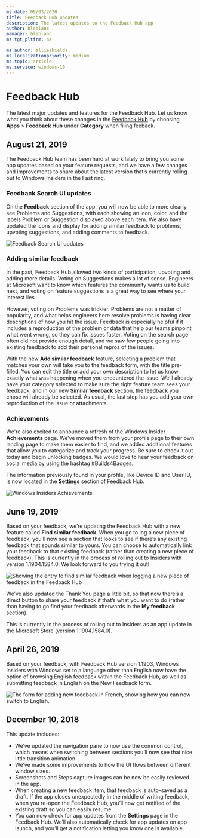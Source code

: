 ```yaml
---
ms.date: 09/03/2020
title: Feedback Hub updates
description: The latest updates to the Feedback Hub app
author: bleblanc
manager: bleblanc
ms.tgt_pltfrm: na

ms.author: allieshields
ms.localizationpriority: medium
ms.topic: article
ms.service: windows-10
---
```


# Feedback Hub 

The latest major updates and features for the Feedback Hub. Let us know what you think about these changes in the [Feedback Hub](https://aka.ms/WIPFeedbackHub) by choosing **Apps** > **Feedback Hub** under **Category** when filing feeback.

## August 21, 2019

The Feedback Hub team has been hard at work lately to bring you some app updates based on your feature requests, and we have a few changes and improvements to share about the latest version that’s currently rolling out to Windows Insiders in the Fast ring.

### Feedback Search UI updates
On the **Feedback** section of the app, you will now be able to more clearly see Problems and Suggestions, with each showing an icon, color, and the labels Problem or Suggestion displayed above each item. We also have updated the icons and display for adding similar feedback to problems, upvoting suggestions, and adding comments to feedback.

![Feedback Search UI updates](images/18965-2.png)

### Adding similar feedback

In the past, Feedback Hub allowed two kinds of participation, upvoting and adding more details. Voting on Suggestions makes a lot of sense. Engineers at Microsoft want to know which features the community wants us to build next, and voting on feature suggestions is a great way to see where your interest lies.

However, voting on Problems was trickier. Problems are not a matter of popularity, and what helps engineers here resolve problems is having clear descriptions of how you hit the issue. Feedback is especially helpful if it includes a reproduction of the problem or data that help our teams pinpoint what went wrong, so they can fix issues faster. Voting on the search page often did not provide enough detail, and we saw few people going into existing feedback to add their personal repros of the issues.

With the new **Add similar feedback** feature, selecting a problem that matches your own will take you to the feedback form, with the title pre-filled. You can edit the title or add your own description to let us know exactly what was happening when you encountered the issue. We’ll already have your category selected to make sure the right feature team sees your feedback, and in our new **Similar feedback** section, the feedback you chose will already be selected. As usual, the last step has you add your own reproduction of the issue or attachments.

### Achievements

We're also excited to announce a refresh of the Windows Insider **Achievements** page. We’ve moved them from your profile page to their own landing page to make them easier to find, and we added additional features that allow you to categorize and track your progress. Be sure to check it out today and begin unlocking badges. We would love to hear your feedback on social media by using the hashtag #Builds4Badges.

The information previously found in your profile, like Device ID and User ID, is now located in the **Settings** section of Feedback Hub.

![Windows Insiders Achievements](images/18965-3.png)

## June 19, 2019

Based on your feedback, we’re updating the Feedback Hub with a new feature called **Find similar feedback**. When you go to log a new piece of feedback, you’ll now see a section that looks to see if there’s any existing feedback that sounds similar to yours. You can choose to automatically link your feedback to that existing feedback (rather than creating a new piece of feedback). This is currently in the process of rolling out to Insiders with version 1.1904.1584.0. We look forward to you trying it out!

![Showing the entry to find similar feedback when logging a new piece of feedback in the Feedback Hub](images/find-similar-feedback.png)

We’ve also updated the Thank You page a little bit, so that now there’s a direct button to share your feedback if that’s what you want to do (rather than having to go find your feedback afterwards in the **My feedback** section).  

This is currently in the process of rolling out to Insiders as an app update in the Microsoft Store (version 1.1904.1584.0).

## April 26, 2019

Based on your feedback, with Feedback Hub version 1.1903, Windows Insiders with Windows set to a language other than English now have the option of browsing English feedback within the Feedback Hub, as well as submitting feedback in English on the New Feedback form.

![The form for adding new feedback in French, showing how you can now switch to English.](images/give-feedback-french.png)

## December 10, 2018

This update includes:

* We’ve updated the navigation pane to now use the common control, which means when switching between sections you’ll now see that nice little transition animation.
* We’ve made some improvements to how the UI flows between different window sizes.
* Screenshots and Steps capture images can be now be easily reviewed in the app.
* When creating a new feedback item, that feedback is auto-saved as a draft.  If the app closes unexpectedly in the middle of writing feedback, when you re-open the Feedback Hub, you’ll now get notified of the existing draft so you can easily resume.
* You can now check for app updates from the **Settings** page in the Feedback Hub. We’ll also automatically check for app updates on app launch, and you’ll get a notification letting you know one is available.

